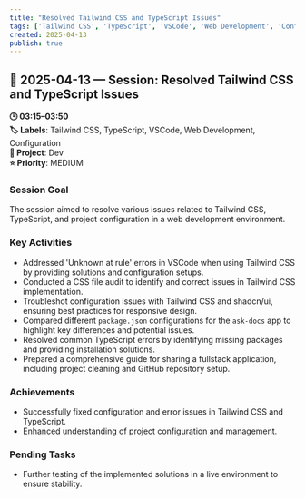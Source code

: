 ```yaml
---
title: "Resolved Tailwind CSS and TypeScript Issues"
tags: ['Tailwind CSS', 'TypeScript', 'VSCode', 'Web Development', 'Configuration']
created: 2025-04-13
publish: true
---
```


## 📅 2025-04-13 — Session: Resolved Tailwind CSS and TypeScript Issues

**🕒 03:15–03:50**  
**🏷️ Labels**: Tailwind CSS, TypeScript, VSCode, Web Development, Configuration  
**📂 Project**: Dev  
**⭐ Priority**: MEDIUM  


### Session Goal
The session aimed to resolve various issues related to Tailwind CSS, TypeScript, and project configuration in a web development environment.

### Key Activities
- Addressed 'Unknown at rule' errors in VSCode when using Tailwind CSS by providing solutions and configuration setups.
- Conducted a CSS file audit to identify and correct issues in Tailwind CSS implementation.
- Troubleshot configuration issues with Tailwind CSS and shadcn/ui, ensuring best practices for responsive design.
- Compared different `package.json` configurations for the `ask-docs` app to highlight key differences and potential issues.
- Resolved common TypeScript errors by identifying missing packages and providing installation solutions.
- Prepared a comprehensive guide for sharing a fullstack application, including project cleaning and GitHub repository setup.

### Achievements
- Successfully fixed configuration and error issues in Tailwind CSS and TypeScript.
- Enhanced understanding of project configuration and management.

### Pending Tasks
- Further testing of the implemented solutions in a live environment to ensure stability.
